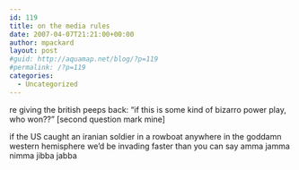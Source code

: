 ```yaml
---
id: 119
title: on the media rules
date: 2007-04-07T21:21:00+00:00
author: mpackard
layout: post
#guid: http://aquamap.net/blog/?p=119
#permalink: /?p=119
categories:
  - Uncategorized
---
```

re giving the british peeps back: &#8220;if this is some kind of bizarro power play, who won??&#8221; [second question mark mine]

if the US caught an iranian soldier in a rowboat anywhere in the goddamn western hemisphere we&#8217;d be invading faster than you can say amma jamma nimma jibba jabba
